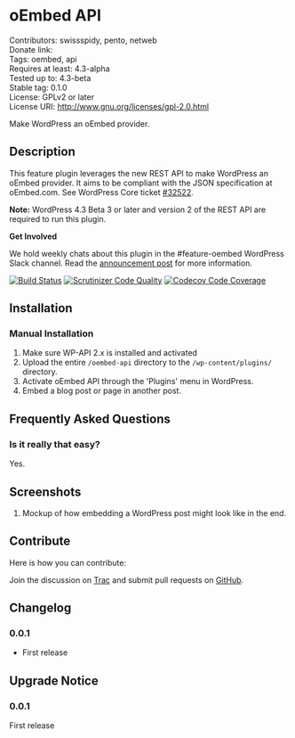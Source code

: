 # oEmbed API #
Contributors:      swissspidy, pento, netweb  
Donate link:         
Tags:              oembed, api  
Requires at least: 4.3-alpha  
Tested up to:      4.3-beta  
Stable tag:        0.1.0  
License:           GPLv2 or later  
License URI:       http://www.gnu.org/licenses/gpl-2.0.html  

Make WordPress an oEmbed provider.

## Description ##

This feature plugin leverages the new REST API to make WordPress an oEmbed provider. It aims to be compliant with the JSON specification at oEmbed.com. See WordPress Core ticket [\#32522](https://core.trac.wordpress.org/ticket/32522).

**Note:** WordPress 4.3 Beta 3 or later and version 2 of the REST API are required to run this plugin.

**Get Involved**

We hold weekly chats about this plugin in the \#feature-oembed WordPress Slack channel. Read the [announcement post](http://make.wordpress.org/core/2015/07/17/oembed-feature-plugin/) for more information.

[![Build Status](https://travis-ci.org/swissspidy/oEmbed-API.svg)](https://travis-ci.org/swissspidy/oEmbed-API)
[![Scrutinizer Code Quality](https://scrutinizer-ci.com/g/swissspidy/oEmbed-API/badges/quality-score.png?b=master)](https://scrutinizer-ci.com/g/swissspidy/oEmbed-API/?branch=master)
[![Codecov Code Coverage](https://codecov.io/github/swissspidy/oEmbed-API/coverage.svg?branch=master)](https://codecov.io/github/swissspidy/oEmbed-API/?branch=master)

## Installation ##

### Manual Installation ###

1. Make sure WP-API 2.x is installed and activated
2. Upload the entire `/oembed-api` directory to the `/wp-content/plugins/` directory.
3. Activate oEmbed API through the 'Plugins' menu in WordPress.
4. Embed a blog post or page in another post.

## Frequently Asked Questions ##

### Is it really that easy? ###

Yes.

## Screenshots ##

1. Mockup of how embedding a WordPress post might look like in the end.

## Contribute ##

Here is how you can contribute:

Join the discussion on [Trac](https://core.trac.wordpress.org/ticket/32522) and submit pull requests on [GitHub](https://github.com/swissspidy/oEmbed-API).

## Changelog ##

### 0.0.1 ###
* First release

## Upgrade Notice ##

### 0.0.1 ###
First release
